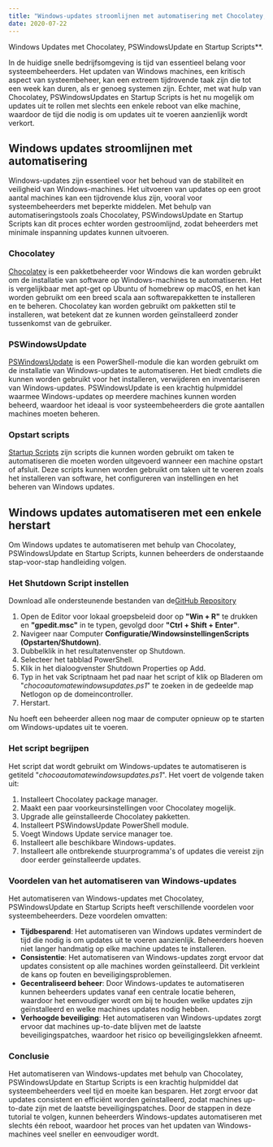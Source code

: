 ```yaml
---
title: "Windows-updates stroomlijnen met automatisering met Chocolatey, PSWindowsUpdate en opstartscripts"
date: 2020-07-22
---
```

 Windows Updates met Chocolatey, PSWindowsUpdate en Startup Scripts**.

In de huidige snelle bedrijfsomgeving is tijd van essentieel belang voor systeembeheerders. Het updaten van Windows machines, een kritisch aspect van systeembeheer, kan een extreem tijdrovende taak zijn die tot een week kan duren, als er genoeg systemen zijn. Echter, met wat hulp van Chocolatey, PSWindowsUpdates en Startup Scripts is het nu mogelijk om updates uit te rollen met slechts een enkele reboot van elke machine, waardoor de tijd die nodig is om updates uit te voeren aanzienlijk wordt verkort.

## Windows updates stroomlijnen met automatisering

Windows-updates zijn essentieel voor het behoud van de stabiliteit en veiligheid van Windows-machines. Het uitvoeren van updates op een groot aantal machines kan een tijdrovende klus zijn, vooral voor systeembeheerders met beperkte middelen. Met behulp van automatiseringstools zoals Chocolatey, PSWindowsUpdate en Startup Scripts kan dit proces echter worden gestroomlijnd, zodat beheerders met minimale inspanning updates kunnen uitvoeren.

### Chocolatey

[Chocolatey](https://chocolatey.org/) is een pakketbeheerder voor Windows die kan worden gebruikt om de installatie van software op Windows-machines te automatiseren. Het is vergelijkbaar met apt-get op Ubuntu of homebrew op macOS, en het kan worden gebruikt om een breed scala aan softwarepakketten te installeren en te beheren. Chocolatey kan worden gebruikt om pakketten stil te installeren, wat betekent dat ze kunnen worden geïnstalleerd zonder tussenkomst van de gebruiker.

### PSWindowsUpdate

[PSWindowsUpdate](https://www.powershellgallery.com/packages/PSWindowsUpdate/2.0.0.4) is een PowerShell-module die kan worden gebruikt om de installatie van Windows-updates te automatiseren. Het biedt cmdlets die kunnen worden gebruikt voor het installeren, verwijderen en inventariseren van Windows-updates. PSWindowsUpdate is een krachtig hulpmiddel waarmee Windows-updates op meerdere machines kunnen worden beheerd, waardoor het ideaal is voor systeembeheerders die grote aantallen machines moeten beheren.

### Opstart scripts

[Startup Scripts](https://docs.microsoft.com/en-us/previous-versions/windows/it-pro/windows-server-2012-R2-and-2012/dn789190(v=ws.11)) zijn scripts die kunnen worden gebruikt om taken te automatiseren die moeten worden uitgevoerd wanneer een machine opstart of afsluit. Deze scripts kunnen worden gebruikt om taken uit te voeren zoals het installeren van software, het configureren van instellingen en het beheren van Windows updates.

## Windows updates automatiseren met een enkele herstart

Om Windows updates te automatiseren met behulp van Chocolatey, PSWindowsUpdate en Startup Scripts, kunnen beheerders de onderstaande stap-voor-stap handleiding volgen.

### Het Shutdown Script instellen
Download alle ondersteunende bestanden van de[GitHub Repository](https://github.com/simeononsecurity/ChocoAutomateWindowsUpdates)

1. Open de Editor voor lokaal groepsbeleid door op **"Win + R"** te drukken en **"gpedit.msc"** in te typen, gevolgd door **"Ctrl + Shift + Enter"**.
2. Navigeer naar Computer **Configuratie/WindowsinstellingenScripts (Opstarten/Shutdown)**.
3. Dubbelklik in het resultatenvenster op Shutdown.
4. Selecteer het tabblad PowerShell.
5. Klik in het dialoogvenster Shutdown Properties op Add.
6. Typ in het vak Scriptnaam het pad naar het script of klik op Bladeren om "*chocoautomatewindowsupdates.ps1*" te zoeken in de gedeelde map Netlogon op de domeincontroller.
7. Herstart.

Nu hoeft een beheerder alleen nog maar de computer opnieuw op te starten om Windows-updates uit te voeren.

### Het script begrijpen

Het script dat wordt gebruikt om Windows-updates te automatiseren is getiteld "*chocoautomatewindowsupdates.ps1*". Het voert de volgende taken uit:

1. Installeert Chocolatey package manager.
2. Maakt een paar voorkeursinstellingen voor Chocolatey mogelijk.
3. Upgrade alle geïnstalleerde Chocolatey pakketten.
4. Installeert PSWindowsUpdate PowerShell module.
5. Voegt Windows Update service manager toe.
6. Installeert alle beschikbare Windows-updates.
7. Installeert alle ontbrekende stuurprogramma's of updates die vereist zijn door eerder geïnstalleerde updates.

### Voordelen van het automatiseren van Windows-updates

Het automatiseren van Windows-updates met Chocolatey, PSWindowsUpdate en Startup Scripts heeft verschillende voordelen voor systeembeheerders. Deze voordelen omvatten:

- **Tijdbesparend**: Het automatiseren van Windows updates vermindert de tijd die nodig is om updates uit te voeren aanzienlijk. Beheerders hoeven niet langer handmatig op elke machine updates te installeren.
- **Consistentie**: Het automatiseren van Windows-updates zorgt ervoor dat updates consistent op alle machines worden geïnstalleerd. Dit verkleint de kans op fouten en beveiligingsproblemen.
- **Gecentraliseerd beheer**: Door Windows-updates te automatiseren kunnen beheerders updates vanaf een centrale locatie beheren, waardoor het eenvoudiger wordt om bij te houden welke updates zijn geïnstalleerd en welke machines updates nodig hebben.
- **Verhoogde beveiliging**: Het automatiseren van Windows-updates zorgt ervoor dat machines up-to-date blijven met de laatste beveiligingspatches, waardoor het risico op beveiligingslekken afneemt.

### Conclusie

Het automatiseren van Windows-updates met behulp van Chocolatey, PSWindowsUpdate en Startup Scripts is een krachtig hulpmiddel dat systeembeheerders veel tijd en moeite kan besparen. Het zorgt ervoor dat updates consistent en efficiënt worden geïnstalleerd, zodat machines up-to-date zijn met de laatste beveiligingspatches. Door de stappen in deze tutorial te volgen, kunnen beheerders Windows-updates automatiseren met slechts één reboot, waardoor het proces van het updaten van Windows-machines veel sneller en eenvoudiger wordt.
